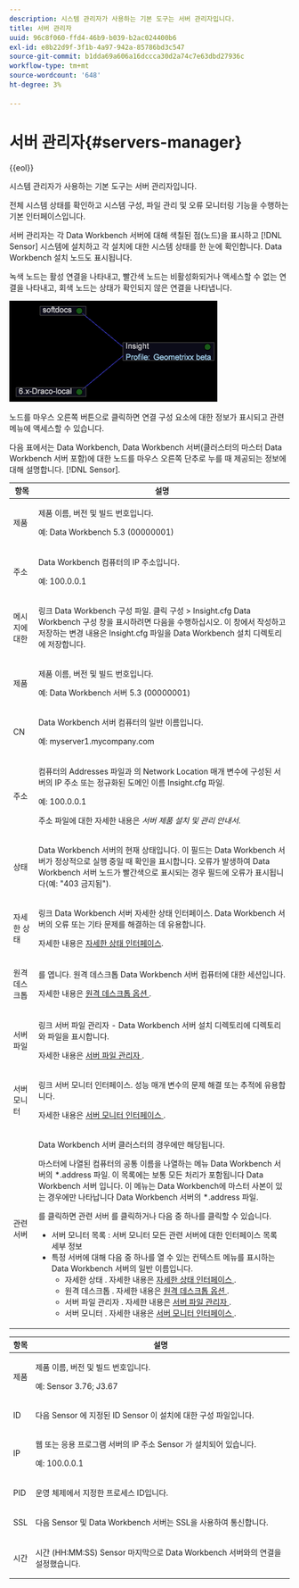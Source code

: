 ```yaml
---
description: 시스템 관리자가 사용하는 기본 도구는 서버 관리자입니다.
title: 서버 관리자
uuid: 96c8f060-ffd4-46b9-b039-b2ac024400b6
exl-id: e8b22d9f-3f1b-4a97-942a-85786bd3c547
source-git-commit: b1dda69a606a16dccca30d2a74c7e63dbd27936c
workflow-type: tm+mt
source-wordcount: '648'
ht-degree: 3%

---
```


# 서버 관리자{#servers-manager}

{{eol}}

시스템 관리자가 사용하는 기본 도구는 서버 관리자입니다.

전체 시스템 상태를 확인하고 시스템 구성, 파일 관리 및 오류 모니터링 기능을 수행하는 기본 인터페이스입니다.

서버 관리자는 각 Data Workbench 서버에 대해 색칠된 점(노드)을 표시하고 [!DNL Sensor] 시스템에 설치하고 각 설치에 대한 시스템 상태를 한 눈에 확인합니다. Data Workbench 설치 노드도 표시됩니다.

녹색 노드는 활성 연결을 나타내고, 빨간색 노드는 비활성화되거나 액세스할 수 없는 연결을 나타내고, 회색 노드는 상태가 확인되지 않은 연결을 나타냅니다.

![](assets/vis_SysStat_RedGreenDots.png)

노드를 마우스 오른쪽 버튼으로 클릭하면 연결 구성 요소에 대한 정보가 표시되고 관련 메뉴에 액세스할 수 있습니다.

다음 표에서는 Data Workbench, Data Workbench 서버(클러스터의 마스터 Data Workbench 서버 포함)에 대한 노드를 마우스 오른쪽 단추로 누를 때 제공되는 정보에 대해 설명합니다. [!DNL Sensor].

<table id="table_C459CAAB07D34144B5BFFCCC84C2BB37"> 
 <thead> 
  <tr> 
   <th colname="col1" class="entry"> 항목 </th> 
   <th colname="col2" class="entry"> 설명 </th> 
  </tr> 
 </thead>
 <tbody> 
  <tr> 
   <td colname="col1"> <p>제품 </p> </td> 
   <td colname="col2"> <p>제품 이름, 버전 및 빌드 번호입니다. </p> <p>예: Data Workbench 5.3 (00000001) </p> </td> 
  </tr> 
  <tr> 
   <td colname="col1"> <p>주소 </p> </td> 
   <td colname="col2"> <p>Data Workbench 컴퓨터의 IP 주소입니다. </p> <p>예: 100.0.0.1 </p> </td> 
  </tr> 
  <tr> 
   <td colname="col1"> <p>메시지에 대한 </p> </td> 
   <td colname="col2"> <p>링크 <span class="keyword"> Data Workbench </span> 구성 파일. 클릭 <span class="uicontrol"> 구성 </span> &gt; <span class="uicontrol"> Insight.cfg </span> Data Workbench 구성 창을 표시하려면 다음을 수행하십시오. 이 창에서 작성하고 저장하는 변경 내용은 <span class="filepath"> Insight.cfg </span> 파일을 Data Workbench 설치 디렉토리에 저장합니다. </p> </td> 
  </tr> 
  <tr> 
   <td colname="col1"> <p>제품 </p> </td> 
   <td colname="col2"> <p>제품 이름, 버전 및 빌드 번호입니다. </p> <p>예: Data Workbench 서버 5.3 (00000001) </p> </td> 
  </tr> 
  <tr> 
   <td colname="col1"> <p>CN </p> </td> 
   <td colname="col2"> <p>Data Workbench 서버 컴퓨터의 일반 이름입니다. </p> <p>예: <span class="filepath"> myserver1.mycompany.com </span> </p> </td> 
  </tr> 
  <tr> 
   <td colname="col1"> <p>주소 </p> </td> 
   <td colname="col2"> <p>컴퓨터의 Addresses 파일과 의 Network Location 매개 변수에 구성된 서버의 IP 주소 또는 정규화된 도메인 이름 <span class="filepath"> Insight.cfg </span> 파일. </p> <p>예: 100.0.0.1 </p> <p>주소 파일에 대한 자세한 내용은 <i>서버 제품 설치 및 관리 안내서</i>. </p> </td> 
  </tr> 
  <tr> 
   <td colname="col1"> <p>상태 </p> </td> 
   <td colname="col2"> <p>Data Workbench 서버의 현재 상태입니다. 이 필드는 Data Workbench 서버가 정상적으로 실행 중일 때 확인을 표시합니다. 오류가 발생하여 Data Workbench 서버 노드가 빨간색으로 표시되는 경우 필드에 오류가 표시됩니다(예: "403 금지됨"). </p> </td> 
  </tr> 
  <tr> 
   <td colname="col1"> <p>자세한 상태 </p> </td> 
   <td colname="col2"> <p>링크 <span class="keyword"> Data Workbench 서버 </span> <span class="wintitle"> 자세한 상태 </span> 인터페이스. Data Workbench 서버의 오류 또는 기타 문제를 해결하는 데 유용합니다. </p> <p>자세한 내용은 <a href="../../../home/c-get-started/c-admin-intrf/c-det-stat-interf.md"> 자세한 상태 인터페이스</a>. </p> </td> 
  </tr> 
  <tr> 
   <td colname="col1"> <p>원격 데스크톱 </p> </td> 
   <td colname="col2"> <p>를 엽니다. <span class="wintitle"> 원격 데스크톱 </span> Data Workbench 서버 컴퓨터에 대한 세션입니다. </p> <p>자세한 내용은 <a href="../../../home/c-get-started/c-admin-intrf/t-rmt-dsktp-opt.md#task-dc0bdb4630474a17af67b931bc22d9ef"> 원격 데스크톱 옵션 </a>. </p> </td> 
  </tr> 
  <tr> 
   <td colname="col1"> <p>서버 파일 </p> </td> 
   <td colname="col2"> <p>링크 <span class="wintitle"> 서버 파일 관리자 </span>- Data Workbench 서버 설치 디렉토리에 디렉토리와 파일을 표시합니다. </p> <p>자세한 내용은 <a href="../../../home/c-get-started/c-admin-intrf/c-svr-files-mgr.md#concept-73a0808487c8424285ae7302f53bc5f4"> 서버 파일 관리자 </a>. </p> </td> 
  </tr> 
  <tr> 
   <td colname="col1"> <p>서버 모니터 </p> </td> 
   <td colname="col2"> <p>링크 <span class="wintitle"> 서버 모니터 </span> 인터페이스. 성능 매개 변수의 문제 해결 또는 추적에 유용합니다. </p> <p>자세한 내용은 <a href="../../../home/c-get-started/c-admin-intrf/c-svr-mtr-intfc.md#concept-3bea7441de20409585e63060d5489f45"> 서버 모니터 인터페이스 </a>. </p> </td> 
  </tr> 
  <tr> 
   <td colname="col1"> <p>관련 서버 </p> </td> 
   <td colname="col2"> <p>Data Workbench 서버 클러스터의 경우에만 해당됩니다. </p> <p>마스터에 나열된 컴퓨터의 공통 이름을 나열하는 메뉴 <span class="filepath"> Data Workbench 서버의 *.address </span> 파일. 이 목록에는 보통 모든 처리가 포함됩니다 <span class="keyword"> Data Workbench 서버 </span> 입니다. 이 메뉴는 Data Workbench에 마스터 사본이 있는 경우에만 나타납니다 <span class="filepath"> Data Workbench 서버의 *.address </span> 파일. </p> <p>를 클릭하면 <span class="uicontrol"> 관련 서버 </span>를 클릭하거나 다음 중 하나를 클릭할 수 있습니다. 
     <ul id="ul_3B28B8579B1945FD80669EDFDFDA84A6"> 
      <li id="li_90094B46CB304C179136BB75FF0D6DBD"> <span class="uicontrol"> 서버 모니터 목록 </span>: <span class="wintitle"> 서버 모니터 </span> 모든 관련 서버에 대한 인터페이스 목록 세부 정보 </li> 
      <li id="li_CD6FF5BB52874ABCB536C2DE2376587A">특정 서버에 대해 다음 중 하나를 열 수 있는 컨텍스트 메뉴를 표시하는 Data Workbench 서버의 일반 이름입니다. 
       <ul id="ul_928510D1DE68471583F2EE7547AEB824"> 
        <li id="li_8399338137354A59B9B4D24AF7EEE868"> <span class="uicontrol"> 자세한 상태 </span>. 자세한 내용은 <a href="../../../home/c-get-started/c-admin-intrf/c-det-stat-interf.md"> 자세한 상태 인터페이스 </a>. </li> 
        <li id="li_0FE569C56B3F4583BC1F3DF3B4F55765"> <span class="uicontrol"> 원격 데스크톱 </span>. 자세한 내용은 <a href="../../../home/c-get-started/c-admin-intrf/t-rmt-dsktp-opt.md#task-dc0bdb4630474a17af67b931bc22d9ef"> 원격 데스크톱 옵션 </a>. </li> 
        <li id="li_2B6F8419CB5945C9B411F6A7C2C859FF"> <span class="uicontrol"> 서버 파일 관리자 </span>. 자세한 내용은 <a href="../../../home/c-get-started/c-admin-intrf/c-svr-files-mgr.md#concept-73a0808487c8424285ae7302f53bc5f4"> 서버 파일 관리자 </a>. </li> 
        <li id="li_F22F974EB4DE4F0F93623AE98C7DCEBC"> <span class="uicontrol"> 서버 모니터 </span>. 자세한 내용은 <a href="../../../home/c-get-started/c-admin-intrf/c-svr-mtr-intfc.md#concept-3bea7441de20409585e63060d5489f45"> 서버 모니터 인터페이스 </a>. </li> 
       </ul> </li> 
     </ul> </p> </td> 
  </tr> 
 </tbody> 
</table>

<table id="table_5BFA0AFE2D9A4337BF04343879DAD03B"> 
 <thead> 
  <tr> 
   <th colname="col1" class="entry"> 항목 </th> 
   <th colname="col2" class="entry"> 설명 </th> 
  </tr> 
 </thead>
 <tbody> 
  <tr> 
   <td colname="col1"> <p>제품 </p> </td> 
   <td colname="col2"> <p>제품 이름, 버전 및 빌드 번호입니다. </p> <p>예: Sensor 3.76; J3.67 </p> </td> 
  </tr> 
  <tr> 
   <td colname="col1"> <p>ID </p> </td> 
   <td colname="col2"> 다음 <span class="wintitle"> Sensor </span> 에 지정된 ID <span class="wintitle"> Sensor </span> 이 설치에 대한 구성 파일입니다. </td> 
  </tr> 
  <tr> 
   <td colname="col1"> <p>IP </p> </td> 
   <td colname="col2"> <p>웹 또는 응용 프로그램 서버의 IP 주소 <span class="wintitle"> Sensor </span> 가 설치되어 있습니다. </p> <p>예: 100.0.0.1 </p> </td> 
  </tr> 
  <tr> 
   <td colname="col1"> <p>PID </p> </td> 
   <td colname="col2"> <p>운영 체제에서 지정한 프로세스 ID입니다. </p> </td> 
  </tr> 
  <tr> 
   <td colname="col1"> <p>SSL </p> </td> 
   <td colname="col2"> <p>다음 <span class="wintitle"> Sensor </span> 및 Data Workbench 서버는 SSL을 사용하여 통신합니다. </p> </td> 
  </tr> 
  <tr> 
   <td colname="col1"> <p>시간 </p> </td> 
   <td colname="col2"> <p>시간 (HH:MM:SS) <span class="wintitle"> Sensor </span> 마지막으로 Data Workbench 서버와의 연결을 설정했습니다. </p> </td> 
  </tr> 
 </tbody> 
</table>
